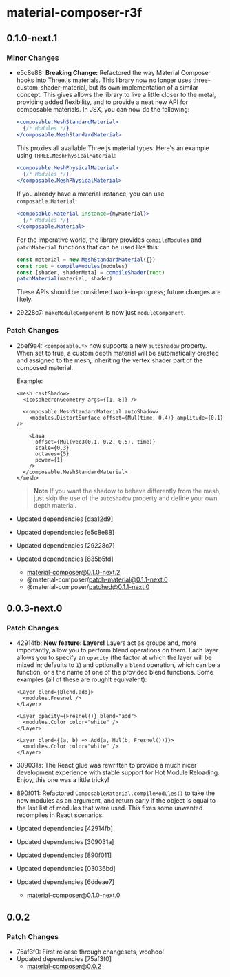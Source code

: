# material-composer-r3f

## 0.1.0-next.1

### Minor Changes

- e5c8e88: **Breaking Change:** Refactored the way Material Composer hooks into Three.js materials. This library now no longer uses three-custom-shader-material, but its own implementation of a similar concept. This gives allows the library to live a little closer to the metal, providing added flexibility, and to provide a neat new API for composable materials. In JSX, you can now do the following:

  ```jsx
  <composable.MeshStandardMaterial>
    {/* Modules */}
  </composable.MeshStandardMaterial>
  ```

  This proxies all available Three.js material types. Here's an example using `THREE.MeshPhysicalMaterial`:

  ```jsx
  <composable.MeshPhysicalMaterial>
    {/* Modules */}
  </composable.MeshPhysicalMaterial>
  ```

  If you already have a material instance, you can use `composable.Material`:

  ```jsx
  <composable.Material instance={myMaterial}>
    {/* Modules */}
  </composable.Material>
  ```

  For the imperative world, the library provides `compileModules` and `patchMaterial` functions that can be used like this:

  ```js
  const material = new MeshStandardMaterial({})
  const root = compileModules(modules)
  const [shader, shaderMeta] = compileShader(root)
  patchMaterial(material, shader)
  ```

  These APIs should be considered work-in-progress; future changes are likely.

- 29228c7: `makeModuleComponent` is now just `moduleComponent`.

### Patch Changes

- 2bef9a4: `<composable.*>` now supports a new `autoShadow` property. When set to true, a custom depth material will be automatically created and assigned to the mesh, inheriting the vertex shader part of the composed material.

  Example:

  ```tsx
  <mesh castShadow>
    <icosahedronGeometry args={[1, 8]} />

    <composable.MeshStandardMaterial autoShadow>
      <modules.DistortSurface offset={Mul(time, 0.4)} amplitude={0.1} />

      <Lava
        offset={Mul(vec3(0.1, 0.2, 0.5), time)}
        scale={0.3}
        octaves={5}
        power={1}
      />
    </composable.MeshStandardMaterial>
  </mesh>
  ```

  > **Note** If you want the shadow to behave differently from the mesh, just skip the use of the `autoShadow` property and define your own depth material.

- Updated dependencies [daa12d9]
- Updated dependencies [e5c8e88]
- Updated dependencies [29228c7]
- Updated dependencies [835b5fd]
  - material-composer@0.1.0-next.2
  - @material-composer/patch-material@0.1.1-next.0
  - @material-composer/patched@0.1.1-next.0

## 0.0.3-next.0

### Patch Changes

- 42914fb: **New feature: Layers!** Layers act as groups and, more importantly, allow you to perform blend operations on them. Each layer allows you to specify an `opacity` (the factor at which the layer will be mixed in; defaults to `1`) and optionally a `blend` operation, which can be a function, or a the name of one of the provided blend functions. Some examples (all of these are roughlt equivalent):

  ```tsx
  <Layer blend={Blend.add}>
    <modules.Fresnel />
  </Layer>

  <Layer opacity={Fresnel()} blend="add">
    <modules.Color color="white" />
  </Layer>

  <Layer blend={(a, b) => Add(a, Mul(b, Fresnel()))}>
    <modules.Color color="white" />
  </Layer>
  ```

- 309031a: The React glue was rewritten to provide a much nicer development experience with stable support for Hot Module Reloading. Enjoy, this one was a little tricky!
- 890f011: Refactored `ComposableMaterial.compileModules()` to take the new modules as an argument, and return early if the object is equal to the last list of modules that were used. This fixes some unwanted recompiles in React scenarios.
- Updated dependencies [42914fb]
- Updated dependencies [309031a]
- Updated dependencies [890f011]
- Updated dependencies [03036bd]
- Updated dependencies [6ddeae7]
  - material-composer@0.1.0-next.0

## 0.0.2

### Patch Changes

- 75af3f0: First release through changesets, woohoo!
- Updated dependencies [75af3f0]
  - material-composer@0.0.2
